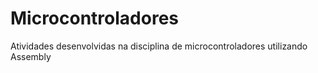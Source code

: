 # Microcontroladores
Atividades desenvolvidas na disciplina de microcontroladores utilizando Assembly
